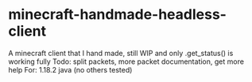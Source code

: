 # minecraft-handmade-headless-client
A minecraft client that I hand made, still WIP and only .get_status() is working fully
Todo: split packets, more packet documentation, get more help
For: 1.18.2 java (no others tested)
